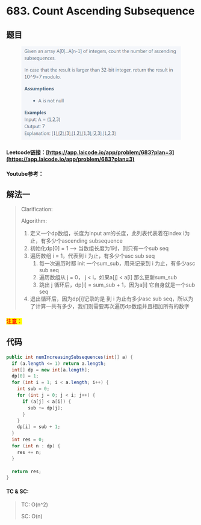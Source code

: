 # 683. Count Ascending Subsequence

## 题目

<figure><img src="../../.gitbook/assets/image (3) (6).png" alt=""><figcaption></figcaption></figure>

#### Leetcode链接：[https://app.laicode.io/app/problem/683?plan=3](https://app.laicode.io/app/problem/683?plan=3)

#### Youtube参考：

## 解法一

> Clarification:&#x20;
>
> Algorithm:&#x20;
>
> 1. 定义一个dp数组，长度为input arr的长度，此列表代表着在index i为止，有多少个ascending subsequence
> 2. 初始化dp\[0] = 1 --> 当数组长度为1时，则只有一个sub seq
> 3. 遍历数组 i = 1，代表到 i 为止，有多少个asc sub seq
>    1. 每一次遍历时都 init 一个sum\_sub，用来记录到 i 为止，有多少asc sub seq
>    2. 遍历数组从 j = 0， j < i，如果a\[j] < a\[i] 那么更新sum\_sub
>    3. 跳出 j 循环后，dp\[i] = sum\_sub + 1，因为a\[i] 它自身就是一个sub seq
> 4. 退出循环后，因为dp\[i]记录的是 到 i 为止有多少asc sub seq，所以为了计算一共有多少，我们则需要再次遍历dp数组并且相加所有的数字

#### <mark style="color:red;">注意：</mark>

## 代码

```java
public int numIncreasingSubsequences(int[] a) {
  if (a.length <= 1) return a.length;
  int[] dp = new int[a.length];
  dp[0] = 1;
  for (int i = 1; i < a.length; i++) {
    int sub = 0;
    for (int j = 0; j < i; j++) {
      if (a[j] < a[i]) {
        sub += dp[j];
      }
    }
    dp[i] = sub + 1;
  }
  int res = 0;
  for (int n : dp) {
    res += n;
  }

  return res;
}
```

#### TC & SC:&#x20;

> TC: O(n^2)
>
> SC: O(n)
